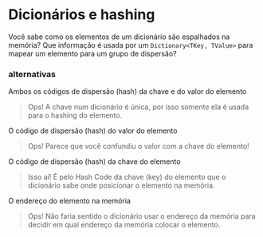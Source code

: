 ﻿Dicionários e hashing
=======================

Você sabe como os elementos de um dicionário são espalhados na memória? Que informação é usada por um `Dictionary<TKey, TValue>` para mapear um elemento para um grupo de dispersão?

### alternativas

Ambos os códigos de dispersão (hash) da chave e do valor do elemento

> Ops! A chave num dicionário é única, por isso somente ela é usada para o hashing do elemento.

    

O código de dispersão (hash) do valor do elemento

> Ops! Parece que você confundiu o valor com a chave do elemento!

    

O código de dispersão (hash) da chave do elemento

> Isso aí! É pelo Hash Code da chave (key) do elemento que o dicionário sabe onde posicionar o elemento na memória.

    

O endereço do elemento na memória

> Ops! Não faria sentido o dicionário usar o endereço da memória para decidir em qual endereço da memória colocar o elemento.

